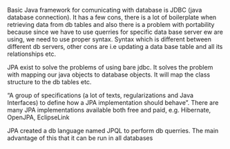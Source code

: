 Basic Java framework for comunicating with database is JDBC (java database connection). It has a few cons, there is a lot of boilerplate when retrieving data from db tables and also there is a problem with portability because since we have to use querries for specific data base server ew are using, we need to use proper syntax. Syntax which is different between different db servers, other cons are i.e updating a data base table and all its relationships etc.

JPA exist to solve the problems of using bare jdbc. It solves the problem with mapping our java objects to database objects. It will map the class structure to the db tables etc.

“A group of specifications (a lot of texts, regularizations and Java Interfaces) to define how a JPA implementation should behave”. There are many JPA implementations available both free and paid, e.g. Hibernate, OpenJPA, EclipseLink

JPA created a db language named JPQL to perform db querries. The main advantage of this that it can be run in all databases


